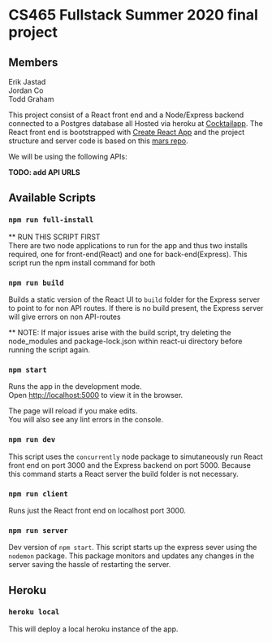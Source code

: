 # CS465 Fullstack Summer 2020 final project

## Members

Erik Jastad  
Jordan Co  
Todd Graham  

This project consist of a React front end and a Node/Express backend connected to a Postgres database all Hosted via heroku at [Cocktailapp](https://cocktailmastery.herokuapp.com).
    The React front end is bootstrapped with [Create React App](https://github.com/facebook/create-react-app) and the project structure and server code is based on this [mars repo](https://github.com/mars/heroku-cra-node).

We will be using the following APIs:

<b>TODO: add API URLS</b>

## Available Scripts

### `npm run full-install`

** RUN THIS SCRIPT FIRST <br>
There are two node applications to run for the app and thus two installs required, one for front-end(React) and one for back-end(Express).
This script run the npm install command for both

### `npm run build`

 Builds a static version of the React UI to `build` folder for the Express server to point to for non API routes. If there is no build present, the Express server will give errors on non API-routes

** NOTE: If major issues arise with the build script, try deleting the node_modules and package-lock.json within
         react-ui directory before running the script again.

### `npm start`

Runs the app in the development mode.<br />
Open [http://localhost:5000](http://localhost:5000) to view it in the browser.

The page will reload if you make edits.<br />
You will also see any lint errors in the console.

### `npm run dev`

This script uses the `concurrently` node package to simutaneously run React front end on port 3000 and the Express backend on port 5000. Because this command starts a React server the build folder is not necessary.

### `npm run client`

Runs just the React front end on localhost port 3000.

### `npm run server`

Dev version of `npm start`. This script starts up the express sever using the `nodemon` package. This package monitors and updates any changes in the server saving the hassle of restarting the server.

## Heroku

### `heroku local`

This will deploy a local heroku instance of the app.
